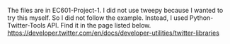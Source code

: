 The files are in EC601-Project-1. 
I did not use tweepy because I wanted to try this myself. So I did not follow the example. 
Instead, I used Python-Twitter-Tools API. Find it in the page listed below. 
https://developer.twitter.com/en/docs/developer-utilities/twitter-libraries
